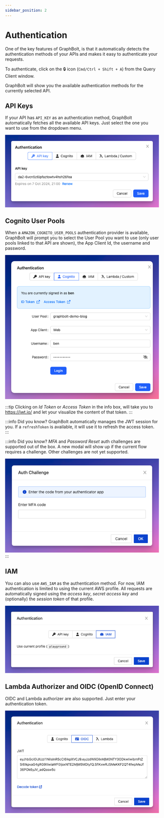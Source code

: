 ```yaml
---
sidebar_position: 2
---
```


# Authentication

One of the key features of GraphBolt, is that it automatically detects the authentication methods of your APIs and makes it easy to authenticate your requests.

To authenticate, click on the 🔒 icon (`Cmd/Ctrl + Shift + A`) from the Query Client window.

GraphBolt will show you the available authentication methods for the currently selected API.

## API Keys

If your API has `API_KEY` as an authentication method, GraphBolt automatically fetches all the available API keys. Just select the one you want to use from the dropdown menu.

![API keys](img/api-keys.png)

## Cognito User Pools

When a `AMAZON_COGNITO_USER_POOLS` authentication provider is available, GraphBolt will prompt you to select the User Pool you want to use (only user pools linked to that API are shown), the App Client Id, the username and password.

![Cognito User Pools](img/cognito-user-pools.png)

:::tip
Clicking on _Id Token_ or _Access Token_ in the info box, will take you to https://jwt.io/ and let your visualize the content of that token.
:::

:::info Did you know?
GraphBolt automatically manages the JWT session for you. If a `refreshToken` is available, it will use it to refresh the access token. 
:::

:::info Did you know?
_MFA_ and _Password Reset_ auth challenges are supported out of the box. A new modal will show up if the current flow requires a challenge. Other challenges are not yet supported.

![Cognito auth challenge](img/auth-challenge.png)
:::

## IAM

You can also use `AWS_IAM` as the authentication method. For now, IAM authentication is limited to using the current AWS profile. All requests are automatically signed using the _access key_, _secret access key_ and (optionally) the _session token_ of that profile.

![IAM authentication](img/iam.png)

## Lambda Authorizer and OIDC (OpenID Connect)

OIDC and Lambda authorizer are also supported. Just enter your authentication token.

![OIDC authentication](img/oidc.png)
